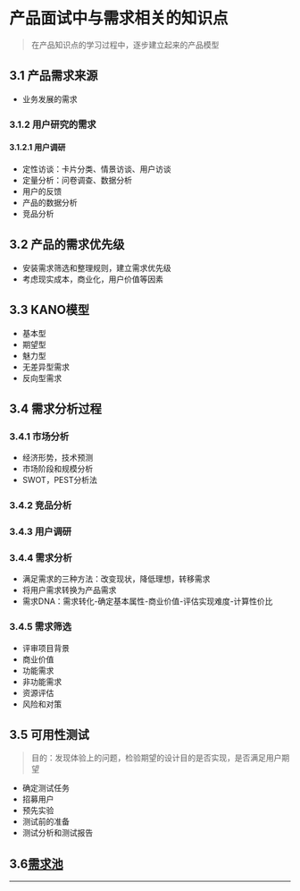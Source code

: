 # 产品面试中与需求相关的知识点
>在产品知识点的学习过程中，逐步建立起来的产品模型
## 3.1 产品需求来源
* 业务发展的需求
### 3.1.2 用户研究的需求
#### 3.1.2.1 用户调研
* 定性访谈：卡片分类、情景访谈、用户访谈
* 定量分析：问卷调查、数据分析
* 用户的反馈
* 产品的数据分析
* 竞品分析
## 3.2 产品的需求优先级
* 安装需求筛选和整理规则，建立需求优先级
* 考虑现实成本，商业化，用户价值等因素
## 3.3 KANO模型
* 基本型
* 期望型
* 魅力型
* 无差异型需求
* 反向型需求
## 3.4 需求分析过程
### 3.4.1 市场分析
* 经济形势，技术预测
* 市场阶段和规模分析
* SWOT，PEST分析法
### 3.4.2 竞品分析
### 3.4.3 用户调研
### 3.4.4 需求分析
* 满足需求的三种方法：改变现状，降低理想，转移需求
* 将用户需求转换为产品需求
* 需求DNA：需求转化-确定基本属性-商业价值-评估实现难度-计算性价比
### 3.4.5 需求筛选
* 评审项目背景
* 商业价值
* 功能需求
* 非功能需求
* 资源评估
* 风险和对策
## 3.5 可用性测试
> 目的：发现体验上的问题，检验期望的设计目的是否实现，是否满足用户期望
* 确定测试任务
* 招募用户
* 预先实验
* 测试前的准备
* 测试分析和测试报告
## 3.6[需求池](http://www.woshipm.com/pmd/702209.html  )
- - -
